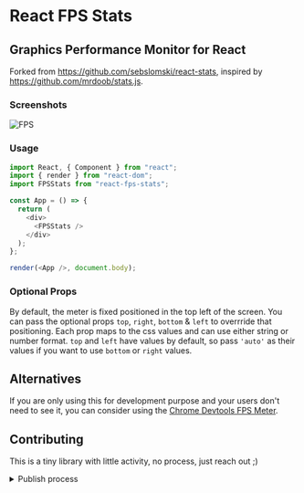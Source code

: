 # React FPS Stats

## Graphics Performance Monitor for React

Forked from https://github.com/sebslomski/react-stats, inspired by https://github.com/mrdoob/stats.js.

### Screenshots

![FPS](http://i.imgur.com/nqcXluS.png)

### Usage

```javascript
import React, { Component } from "react";
import { render } from "react-dom";
import FPSStats from "react-fps-stats";

const App = () => {
  return (
    <div>
      <FPSStats />
    </div>
  );
};

render(<App />, document.body);
```

### Optional Props

By default, the meter is fixed positioned in the top left of the screen. You can pass the optional props `top`, `right`, `bottom` & `left` to overrride that positioning. Each prop maps to the css values and can use either string or number format. `top` and `left` have values by default, so pass `'auto'` as their values if you want to use `bottom` or `right` values.

## Alternatives

If you are only using this for development purpose and your users don't need to see it, you can consider using the [Chrome Devtools FPS Meter](https://developer.chrome.com/devtools/docs/rendering-settings#show-fps%20meter).

## Contributing

This is a tiny library with little activity, no process, just reach out ;)

<details>
<summary>Publish process</summary>
Just a reminder for the maintainer ;)

- run `yarn build`
- bump version
- commit / push / merge PR
- tag version `v__` to create release
- add changelog to release note
- run `npm publish` from dev host
  </details>
